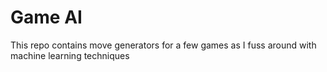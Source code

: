 # Game AI

This repo contains move generators for a few games as I fuss around with machine learning techniques
